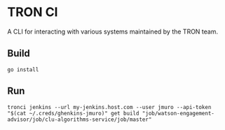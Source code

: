 # TRON CI

A CLI for interacting with various systems maintained by the TRON team. 

## Build 

```
go install
```

## Run

```
tronci jenkins --url my-jenkins.host.com --user jmuro --api-token "$(cat ~/.creds/ghenkins-jmuro)" get build "job/watson-engagement-advisor/job/clu-algorithms-service/job/master" 
```
